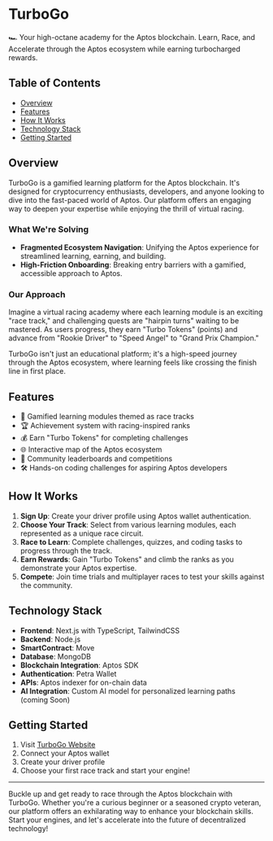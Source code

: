# TurboGo

🏎️ Your high-octane academy for the Aptos blockchain. Learn, Race, and Accelerate through the Aptos ecosystem while earning turbocharged rewards.

## Table of Contents

- [Overview](#overview)
- [Features](#features)
- [How It Works](#how-it-works)
- [Technology Stack](#technology-stack)
- [Getting Started](#getting-started)

## Overview

TurboGo is a gamified learning platform for the Aptos blockchain. It's designed for cryptocurrency enthusiasts, developers, and anyone looking to dive into the fast-paced world of Aptos. Our platform offers an engaging way to deepen your expertise while enjoying the thrill of virtual racing.

### What We're Solving

- **Fragmented Ecosystem Navigation**: Unifying the Aptos experience for streamlined learning, earning, and building.
- **High-Friction Onboarding**: Breaking entry barriers with a gamified, accessible approach to Aptos.

### Our Approach

Imagine a virtual racing academy where each learning module is an exciting "race track," and challenging quests are "hairpin turns" waiting to be mastered. As users progress, they earn "Turbo Tokens" (points) and advance from "Rookie Driver" to "Speed Angel" to "Grand Prix Champion."

TurboGo isn't just an educational platform; it's a high-speed journey through the Aptos ecosystem, where learning feels like crossing the finish line in first place.

## Features

- 🏁 Gamified learning modules themed as race tracks
- 🏆 Achievement system with racing-inspired ranks
- 💰 Earn "Turbo Tokens" for completing challenges
- 🌐 Interactive map of the Aptos ecosystem
- 👥 Community leaderboards and competitions
- 🛠️ Hands-on coding challenges for aspiring Aptos developers

## How It Works

1. **Sign Up**: Create your driver profile using Aptos wallet authentication.
2. **Choose Your Track**: Select from various learning modules, each represented as a unique race circuit.
3. **Race to Learn**: Complete challenges, quizzes, and coding tasks to progress through the track.
4. **Earn Rewards**: Gain "Turbo Tokens" and climb the ranks as you demonstrate your Aptos expertise.
5. **Compete**: Join time trials and multiplayer races to test your skills against the community.

## Technology Stack

- **Frontend**: Next.js with TypeScript, TailwindCSS
- **Backend**: Node.js
- **SmartContract**: Move
- **Database**: MongoDB
- **Blockchain Integration**: Aptos SDK
- **Authentication**: Petra Wallet
- **APIs**: Aptos indexer for on-chain data
- **AI Integration**: Custom AI model for personalized learning paths (coming Soon)

## Getting Started

1. Visit [TurboGo Website](https://turbogo.example.com)
2. Connect your Aptos wallet
3. Create your driver profile
4. Choose your first race track and start your engine!

---

Buckle up and get ready to race through the Aptos blockchain with TurboGo. Whether you're a curious beginner or a seasoned crypto veteran, our platform offers an exhilarating way to enhance your blockchain skills. Start your engines, and let's accelerate into the future of decentralized technology!

